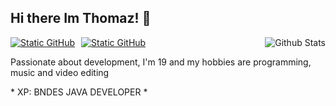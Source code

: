 ## Hi there Im Thomaz! 👋
<img align='right' src="https://github-readme-stats.vercel.app/api?username=DevThomaz&theme=dark&hide_border=false&include_all_commits=true" alt="Github Stats">
<div style="display: flex; gap: 10px; align-items: center;">
  <a href="mailto:contatoguilhermethomaz@gmail.com"><img src="https://img.shields.io/badge/Gmail-D14836?style=for-the-badge&logo=gmail&logoColor=white" alt="Static GitHub"></a>
<a href="https://www.linkedin.com/in/carlos-guilherme-thomaz/"><img src="https://img.shields.io/badge/LinkedIn-0077B5?style=for-the-badge&logo=linkedin&logoColor=white" alt="Static GitHub"></a>
</div>

<p>Passionate about development, I'm 19 and my hobbies are programming, music and video editing</p>
<p>* XP: BNDES JAVA DEVELOPER *</p>
